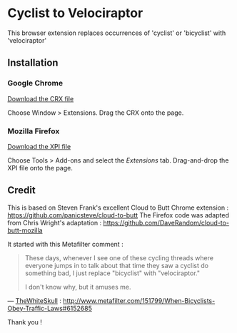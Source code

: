 # Cyclist to Velociraptor

This browser extension replaces occurrences of 'cyclist' or 'bicyclist' with 'velociraptor'


## Installation

### Google Chrome

[Download the CRX file](https://github.com/joachimesque/cyclist-to-velociraptor/blob/master/CyclistToVelociraptor-chrome.crx?raw=true)

Choose Window > Extensions. Drag the CRX onto the page.

### Mozilla Firefox

[Download the XPI file](https://github.com/joachimesque/cyclist-to-velociraptor/blob/master/CyclistToVelociraptor-firefox.xpi?raw=true)

Choose Tools > Add-ons and select the *Extensions* tab. Drag-and-drop the XPI file onto the page.

## Credit

This is based on Steven Frank's excellent Cloud to Butt Chrome extension : https://github.com/panicsteve/cloud-to-butt
The Firefox code was adapted from Chris Wright's adaptation : https://github.com/DaveRandom/cloud-to-butt-mozilla

It started with this Metafilter comment :
> These days, whenever I see one of these cycling threads where everyone jumps in to talk about that time they saw a cyclist do something bad, I just replace "bicyclist" with "velociraptor."
>
> I don't know why, but it amuses me.

— [TheWhiteSkull](http://www.metafilter.com/user/41170) : http://www.metafilter.com/151799/When-Bicyclists-Obey-Traffic-Laws#6152685

Thank you !

